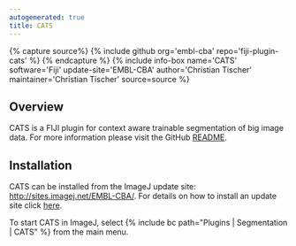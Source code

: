 ```yaml
---
autogenerated: true
title: CATS
---
```



{% capture source%}
{% include github org='embl-cba' repo='fiji-plugin-cats' %}
{% endcapture %}
{% include info-box name='CATS' software='Fiji' update-site='EMBL-CBA' author='Christian Tischer' maintainer='Christian Tischer' source=source %}

## Overview

CATS is a FIJI plugin for context aware trainable segmentation of big image data. For more information please visit the GitHub [README](https://github.com/embl-cba/fiji-plugin-cats/blob/master/README.md#cats---context-aware-trainable-segmentation).

## Installation

CATS can be installed from the ImageJ update site: http://sites.imagej.net/EMBL-CBA/. For details on how to install an update site click [here](/update-sites/following).

To start CATS in ImageJ, select {% include bc path="Plugins | Segmentation | CATS" %} from the main menu.

